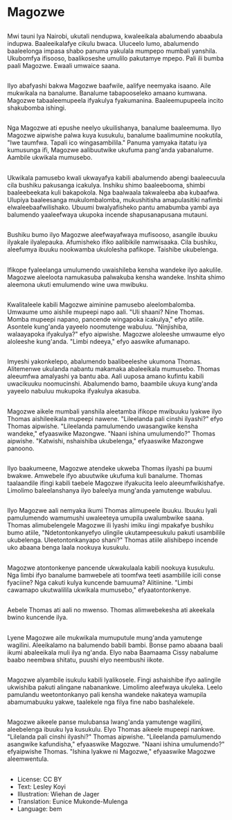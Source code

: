 # Magozwe

##
Mwi tauni lya Nairobi,  ukutali nendupwa,  kwaleeikala abalumendo abaabula indupwa. Baaleeikalafye cikulu bwaca. Uluceelo lumo,  abalumendo baaleelonga impasa shabo panuma yakulala mumpepo mumbali yanshila. Ukubomfya ifisooso,  baalikoseshe umulilo pakutamye mpepo. Pali ili bumba paali Magozwe. Ewaali umwaice saana.

##
Ilyo abafyashi bakwa Magozwe baafwile,  aalifye neemyaka isaano. Aile mukwikala na banalume. Banalume tabapooseleko amaano kumwana. Magozwe tabaaleemupeela ifyakulya fyakumanina. Baaleemupupeela incito shakubomba ishingi.

##
Nga Magozwe ati epushe neelyo ukuilishanya,  banalume baaleemuma. Ilyo Magozwe aipwishe palwa kuya kusukulu,  banalume baalimumine nookutila,  "Iwe taumfwa. Tapali ico wingasambilila." Panuma yamyaka itatatu iya kumusunga ifi,  Magozwe aalibuutwike ukufuma pang'anda yabanalume. Aambile ukwikala mumusebo.

##
Ukwikala pamusebo kwali ukwayafya kabili abalumendo abengi baaleecuula cila bushiku pakusanga icakulya. Inshiku shimo baaleebooma,  shimbi baaleebeekata kuli bakapokola. Nga baalwaala takwaleeba aba kubaafwa. Ulupiya baaleesanga mukulombalomba,  mukushitisha amapulasitiki nafimbi elwaleebaafwilishako. Ubuumi bwalyafisheko pantu amabumba yambi aya balumendo yaaleefwaya ukupoka incende shapusanapusana mutauni.

##
Bushiku bumo ilyo Magozwe aleefwayafwaya mufisooso,  asangile ibuuku ilyakale ilyalepauka. Afumisheko ifiko aalibikile namwisaaka. Cila bushiku,  aleefumya ibuuku nookwamba ukulolesha pafikope. Taishibe ukubelenga.

##
Ifikope fyaleelanga umulumendo uwaishileba kensha wandeke ilyo aakulile. Magozwe aleeloota namukasuba palwakuba kensha wandeke. Inshita shimo aleemona ukuti emulumendo wine uwa mwibuku.

##
Kwalitaleele kabili Magozwe aiminine pamusebo aleelombalomba. Umwaume umo aishile mupeepi napo aali. "Uli shaani? Nine Thomas. Momba mupeepi napano,  pancende wingapoka icakulya," efyo atiile. Asontele kung'anda yayeelo noomutenge wabuluu. "Ninjishiba,  walaayapoka ifyakulya?" efyo aipwishe. Magozwe aloleeshe umwaume elyo aloleeshe kung'anda. "Limbi ndeeya," efyo aaswike afumanapo.

##
Imyeshi yakonkelepo,  abalumendo baalibeeleshe ukumona Thomas. Alitemenwe ukulanda nabantu makamaka abaleeikala mumusebo. Thomas aleeumfwa amalyashi ya bantu aba. Aali uuposa amano kufintu kabili uwacikuuku noomucinshi. Abalumendo bamo,  baambile ukuya kung'anda yayeelo nabuluu mukupoka ifyakulya akasuba.

##
Magozwe aikele mumbali yanshila aleetamba ifikope mwibuuku lyakwe ilyo Thomas aishileeikala mupeepi nawene. "Lileelanda pali cinshi ilyashi?" efyo Thomas aipwishe. "Lileelanda pamulumendo uwasangwike kensha wandeke," efyaaswike Mazongwe. "Naani ishina umulumendo?" Thomas aipwishe. "Katwishi,  nshaishiba ukubelenga," efyaaswike Mazongwe panoono.

##
Ilyo baakumeene,  Magozwe atendeke ukweba Thomas ilyashi pa buumi bwakwe. Amwebele ifyo abuutwike ukufuma kuli banalume. Thomas taalaandile ifingi kabili taebele Magozwe ifyakucita leelo aleeumfwikishafye. Limolimo baleelanshanya ilyo baleelya mung'anda yamutenge wabuluu.

##
Ilyo Magozwe aali nemyaka ikumi Thomas alimupeele ibuuku. Ibuuku lyali pamulumendo wamumushi uwaleeteya umupila uwalumbwike saana. Thomas alimubelengele Magozwe ili lyashi imiku iingi mpakafye bushiku bumo atiile,  "Ndetontonkanyefyo ulingile ukutampeesukulu pakuti usambilile ukubelenga. Uleetontonkanyapo shani?" Thomas atiile alishibepo incende uko abaana benga laala nookuya kusukulu.

##
Magozwe atontonkenye pancende ukwakulaala kabili nookuya kusukulu. Nga limbi ifyo banalume bamwebele ati toomfwa teeti asambilile icili conse fyaciine? Nga cakuti kulya kuncende bamuuma? Alitiinine. "Limbi cawamapo ukutwalilila ukwikala mumusebo," efyaatontonkenye.

##
Aebele Thomas ati aali no mwenso. Thomas alimwebekesha ati akeekala bwino kuncende ilya.

##
Lyene Magozwe aile mukwikala mumuputule mung'anda yamutenge wagilini. Aleeikalamo na balumendo babili bambi. Bonse pamo abaana baali ikumi abaleeikala muli ilya ng'anda. Elyo naba Baamaama Cissy nabalume baabo neembwa shitatu,  puushi elyo neembushi iikote.

##
Magozwe alyambile isukulu kabili lyalikosele. Fingi ashaishibe ifyo aalingile ukwishiba pakuti alingane nabanankwe. Limolimo aleefwaya ukuleka. Leelo pamulandu weetontonkanyo pali kensha wandeke nakateya wamupila abamumabuuku yakwe,  taalekele nga filya fine nabo bashalekele.

##
Magozwe aikeele panse mulubansa lwang'anda yamutenge wagilini,  aleebelenga ibuuku lya kusukulu. Elyo Thomas aikeele mupeepi nankwe. "Lilelanda pali cinshi ilyashi?" Thomas aipwishe. "Lileelanda pamulumendo asangwike kafundisha," efyaaswike Magozwe. "Naani ishina umulumendo?" efyaipwishe Thomas. "Ishina lyakwe ni Magozwe," efyaaswike Magozwe aleemwentula.

##
* License: CC BY
* Text: Lesley Koyi
* Illustration: Wiehan de Jager
* Translation: Eunice Mukonde-Mulenga
* Language: bem
